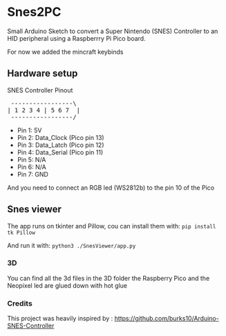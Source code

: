 # Snes2PC
Small Arduino Sketch to convert a Super Nintendo (SNES) Controller to an HID peripheral using a Raspberrry Pi Pico board.

For now we added the mincraft keybinds

## Hardware setup
SNES Controller Pinout
<pre>
 -----------------\
| 1 2 3 4 | 5 6 7  |
 -----------------/</pre>
 <ul>
  <li>Pin 1: 5V</li>
  <li>Pin 2: Data_Clock (Pico pin 13)</li>
  <li>Pin 3: Data_Latch (Pico pin 12)</li>
  <li>Pin 4: Data_Serial (Pico pin 11)</li>
  <li>Pin 5: N/A</li>
  <li>Pin 6: N/A</li>
  <li>Pin 7: GND</li>
 </ul>
 
 And you need to connect an RGB led (WS2812b) to the pin 10 of the Pico

## Snes viewer
The app runs on tkinter and Pillow, cou can install them with:
`pip install tk Pillow`

And run it with:
`python3 ./SnesViewer/app.py`

### 3D
You can find all the 3d files in the 3D folder
the Raspberry Pico and the Neopixel led are glued down with hot glue

### Credits
This project was heavily inspired by :
https://github.com/burks10/Arduino-SNES-Controller

